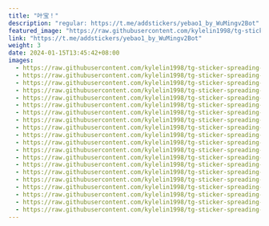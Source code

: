 ```yaml
---
title: "叶宝！"
description: "regular: https://t.me/addstickers/yebao1_by_WuMingv2Bot"
featured_image: "https://raw.githubusercontent.com/kylelin1998/tg-sticker-spreading-worldwide-images/main/img/2a028ccd-6b39-41d1-a932-a58e58d586e8.jpg"
link: "https://t.me/addstickers/yebao1_by_WuMingv2Bot"
weight: 3
date: 2024-01-15T13:45:42+08:00
images:
  - https://raw.githubusercontent.com/kylelin1998/tg-sticker-spreading-worldwide-images/main/img/2a028ccd-6b39-41d1-a932-a58e58d586e8.jpg
  - https://raw.githubusercontent.com/kylelin1998/tg-sticker-spreading-worldwide-images/main/img/381effa7-9b74-456b-b8ae-30f36ce6e314.jpg
  - https://raw.githubusercontent.com/kylelin1998/tg-sticker-spreading-worldwide-images/main/img/7eefde66-cbab-48b7-8720-d436986fbc58.jpg
  - https://raw.githubusercontent.com/kylelin1998/tg-sticker-spreading-worldwide-images/main/img/e2cada8c-1a41-4b5f-9bbe-126d085b7243.jpg
  - https://raw.githubusercontent.com/kylelin1998/tg-sticker-spreading-worldwide-images/main/img/6fd046c5-8441-4936-97f4-85f815f2a366.jpg
  - https://raw.githubusercontent.com/kylelin1998/tg-sticker-spreading-worldwide-images/main/img/5e7b2e7a-6ce1-4834-9c40-80f39c0983f8.jpg
  - https://raw.githubusercontent.com/kylelin1998/tg-sticker-spreading-worldwide-images/main/img/e9c962f7-63f0-44f3-a194-7078a21932c1.jpg
  - https://raw.githubusercontent.com/kylelin1998/tg-sticker-spreading-worldwide-images/main/img/bd9901d0-da66-4c9a-856b-b166662e3b1c.jpg
  - https://raw.githubusercontent.com/kylelin1998/tg-sticker-spreading-worldwide-images/main/img/69d05b64-cf80-490f-8636-14091c40e3d3.jpg
  - https://raw.githubusercontent.com/kylelin1998/tg-sticker-spreading-worldwide-images/main/img/4bc7e809-6dc7-47d4-84c4-1ee57ff60eaf.jpg
  - https://raw.githubusercontent.com/kylelin1998/tg-sticker-spreading-worldwide-images/main/img/84f0105b-03a0-4df0-951b-57bcf370524a.jpg
  - https://raw.githubusercontent.com/kylelin1998/tg-sticker-spreading-worldwide-images/main/img/2b7635f5-1dc4-4c78-a32e-f17a05ffa3bc.jpg
  - https://raw.githubusercontent.com/kylelin1998/tg-sticker-spreading-worldwide-images/main/img/48e7e1f6-eb12-44b8-9943-d5bc4cea376a.jpg
  - https://raw.githubusercontent.com/kylelin1998/tg-sticker-spreading-worldwide-images/main/img/59fce5ff-c195-42a8-88ff-deda0b09faa3.jpg
  - https://raw.githubusercontent.com/kylelin1998/tg-sticker-spreading-worldwide-images/main/img/006095e3-daca-4cbb-8a1e-9768cc7e7eae.jpg
  - https://raw.githubusercontent.com/kylelin1998/tg-sticker-spreading-worldwide-images/main/img/9675f036-4ff1-4746-ba08-d2cca1685703.jpg
  - https://raw.githubusercontent.com/kylelin1998/tg-sticker-spreading-worldwide-images/main/img/1e221341-7ba3-4358-aad7-bda642b9cd02.jpg
  - https://raw.githubusercontent.com/kylelin1998/tg-sticker-spreading-worldwide-images/main/img/1d199782-04a6-48c4-b798-663c4f373fd5.jpg
  - https://raw.githubusercontent.com/kylelin1998/tg-sticker-spreading-worldwide-images/main/img/24afceb6-242a-4f1f-8f67-4fc7cc028532.jpg
  - https://raw.githubusercontent.com/kylelin1998/tg-sticker-spreading-worldwide-images/main/img/792db0d0-2b39-49cb-9c35-d1f5d80f60e3.jpg
---
```

